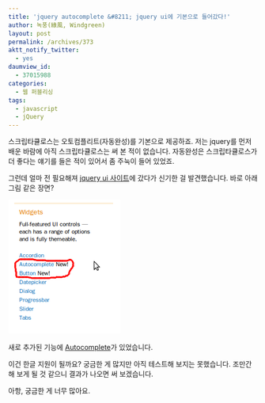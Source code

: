 ```yaml
---
title: 'jquery autocomplete &#8211; jquery ui에 기본으로 들어갔다!'
author: 녹풍(綠風, Windgreen)
layout: post
permalink: /archives/373
aktt_notify_twitter:
  - yes
daumview_id:
  - 37015988
categories:
  - 웹 퍼블리싱
tags:
  - javascript
  - jQuery
---
```

스크립타큘로스는 오토컴플리트(자동완성)를 기본으로 제공하죠. 저는 jquery를 먼저 배운 바람에 아직 스크립타큘로스는 써 본 적이 없습니다. 자동완성은 스크립타큘로스가 더 좋다는 얘기를 들은 적이 있어서 좀 주눅이 들어 있었죠.

그런데 얼마 전 필요해져 <a href="http://jqueryui.com" target="_blank">jquery ui 사이트</a>에 갔다가 신기한 걸 발견했습니다. 바로 아래 그림 같은 장면?

<img class="aligncenter" src="/uploads/legacy/old-images/1/cfile23.uf.2046E24B4D4BC8A22F014B.png" alt="" width="227" height="271" />

새로 추가된 기능에 <a href="http://jqueryui.com/autocomplete/" target="_blank">Autocomplete</a>가 있었습니다.

이건 한글 지원이 될까요? 궁금한 게 많지만 아직 테스트해 보지는 못했습니다. 조만간 해 보게 될 것 같으니 결과가 나오면 써 보겠습니다.

아항, 궁금한 게 너무 많아요.